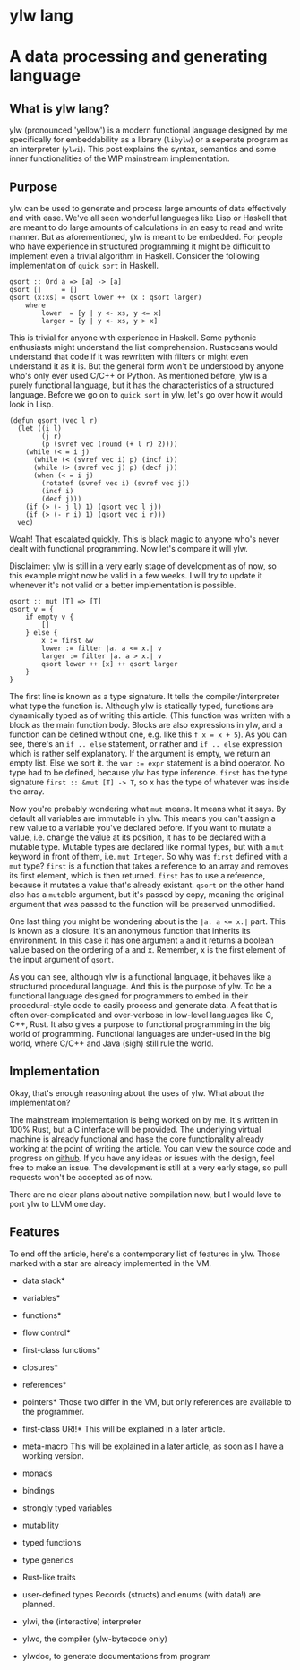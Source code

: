 # ylw lang

A data processing and generating language
====

## What is ylw lang?

ylw (pronounced 'yellow') is a modern functional language designed by me
specifically for embeddability as a library (`libylw`) or a seperate program as
an interpreter (`ylwi`). This post explains the syntax, semantics and some inner
functionalities of the WIP mainstream implementation.

## Purpose

ylw can be used to generate and process large amounts of data effectively and
with ease. We've all seen wonderful languages like Lisp or Haskell that are
meant to do large amounts of calculations in an easy to read and write manner.
But as aforementioned, ylw is meant to be embedded. For people who have
experience in structured programming it might be difficult to implement even
a trivial algorithm in Haskell. Consider the following implementation of
`quick sort` in Haskell.

```
qsort :: Ord a => [a] -> [a]
qsort []     = []
qsort (x:xs) = qsort lower ++ (x : qsort larger)
    where
        lower  = [y | y <- xs, y <= x]
        larger = [y | y <- xs, y > x]
```

This is trivial for anyone with experience in Haskell. Some pythonic enthusiasts
might understand the list comprehension. Rustaceans would understand that code
if it was rewritten with filters or might even understand it as it is. But the
general form won't be understood by anyone who's only ever used C/C++ or Python.
As mentioned before, ylw is a purely functional language, but it has the
characteristics of a structured language. Before we go on to `quick sort` in
ylw, let's go over how it would look in Lisp.

```
(defun qsort (vec l r)
  (let ((i l)
        (j r)
        (p (svref vec (round (+ l r) 2))))
    (while (< = i j)
      (while (< (svref vec i) p) (incf i))
      (while (> (svref vec j) p) (decf j))
      (when (< = i j)
        (rotatef (svref vec i) (svref vec j))
        (incf i)
        (decf j)))
    (if (> (- j l) 1) (qsort vec l j))
    (if (> (- r i) 1) (qsort vec i r)))
  vec)
```

Woah! That escalated quickly. This is black magic to anyone who's never dealt
with functional programming. Now let's compare it will ylw.

Disclaimer: ylw is still in a very early stage of development as of now, so this
example might now be valid in a few weeks. I will try to update it whenever 
it's not valid or a better implementation is possible.

```
qsort :: mut [T] => [T]
qsort v = {
    if empty v {
        []
    } else {
        x := first &v
        lower := filter |a. a <= x.| v
        larger := filter |a. a > x.| v
        qsort lower ++ [x] ++ qsort larger
    }
}
```

The first line is known as a type signature. It tells the compiler/interpreter
what type the function is. Although ylw is statically typed, functions are
dynamically typed as of writing this article. (This function was written with
a block as the main function body. Blocks are also expressions in ylw, and a
function can be defined without one, e.g. like this `f x = x + 5`). As you can
see, there's an `if .. else` statement, or rather and `if .. else` expression
which is rather self explanatory. If the argument is empty, we return an empty
list. Else we sort it. the `var := expr` statement is a bind operator. No type
had to be defined, because ylw has type inference. `first` has the type
signature `first :: &mut [T] -> T`, so x has the type of whatever was inside
the array. 

Now you're probably wondering what `mut` means. It means what it
says. By default all variables are immutable in ylw. This means you can't
assign a new value to a variable you've declared before. If you want to mutate
a value, i.e. change the value at its position, it has to be declared with a
mutable type. Mutable types are declared like normal types, but with a `mut`
keyword in front of them, i.e. `mut Integer`. So why was `first` defined with
a `mut` type? `first` is a function that takes a reference to an array and 
removes its first element, which is then returned. `first` has to use a
reference, because it mutates a value that's already existant. `qsort` on the
other hand also has a `mut`able argument, but it's passed by copy, meaning the
original argument that was passed to the function will be preserved unmodified.

One last thing you might be wondering about is the `|a. a <= x.|` part. This is
known as a closure. It's an anonymous function that inherits its environment.
In this case it has one argument `a` and it returns a boolean value based on
the ordering of a and x.  Remember, x is the first element of the input
argument of `qsort`. 

As you can see, although ylw is a functional language, it behaves like a
structured procedural language. And this is the purpose of ylw. To be a
functional language designed for programmers to embed in their procedural-style
code to easily process and generate data. A feat that is often over-complicated
and over-verbose in low-level languages like C, C++, Rust. It also gives a
purpose to functional programming in the big world of programming.  Functional
languages are under-used in the big world, where C/C++ and Java (sigh) still
rule the world.

## Implementation

Okay, that's enough reasoning about the uses of ylw. What about the
implementation?

The mainstream implementation is being worked on by me. It's written in 100%
Rust, but a C interface will be provided. The underlying virtual machine is
already functional and hase the core functionality already working at the point
of writing the article. You can view the source code and progress on
[github](https://github.com/pi-pi3/ylw). If you have any ideas or issues with
the design, feel free to make an issue. The development is still at a very early
stage, so pull requests won't be accepted as of now.

There are no clear plans about native compilation now, but I would love to port
ylw to LLVM one day.

## Features

To end off the article, here's a contemporary list of features in ylw. Those
marked with a star are already implemented in the VM.

- data stack\*
- variables\*
- functions\*
- flow control\*
- first-class functions\*
- closures\*
- references\*
- pointers\*
   Those two differ in the VM, but only references are available to the
   programmer.
- first-class URI!\*
   This will be explained in a later article.
- meta-macro
   This will be explained in a later article, as soon as I have a working
   version.
- monads
- bindings
- strongly typed variables
- mutability
- typed functions
- type generics
- Rust-like traits
- user-defined types
   Records (structs) and enums (with data!) are planned.

- ylwi, the (interactive) interpreter
- ylwc, the compiler (ylw-bytecode only)
- ylwdoc, to generate documentations from program

